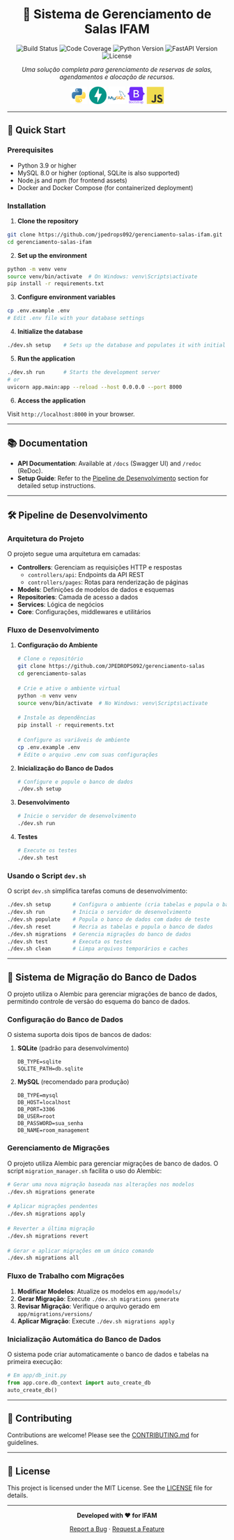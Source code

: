 <div align="center">

# 🏫 Sistema de Gerenciamento de Salas IFAM

![Build Status](https://img.shields.io/badge/build-passing-brightgreen)
![Code Coverage](https://img.shields.io/badge/coverage-95%25-brightgreen)
![Python Version](https://img.shields.io/badge/python-3.9%2B-blue)
![FastAPI Version](https://img.shields.io/badge/fastapi-0.95%2B-teal)
![License](https://img.shields.io/badge/license-MIT-green)

*Uma solução completa para gerenciamento de reservas de salas, agendamentos e alocação de recursos.*

<p align="center">
  <img src="https://raw.githubusercontent.com/devicons/devicon/master/icons/python/python-original.svg" alt="python" width="40" height="40"/>
  <img src="https://raw.githubusercontent.com/devicons/devicon/master/icons/fastapi/fastapi-original.svg" alt="fastapi" width="40" height="40"/>
  <img src="https://raw.githubusercontent.com/devicons/devicon/master/icons/mysql/mysql-original-wordmark.svg" alt="mysql" width="40" height="40"/>
  <img src="https://raw.githubusercontent.com/devicons/devicon/master/icons/bootstrap/bootstrap-plain-wordmark.svg" alt="bootstrap" width="40" height="40"/>
  <img src="https://raw.githubusercontent.com/devicons/devicon/master/icons/javascript/javascript-original.svg" alt="javascript" width="40" height="40"/>
</p>

</div>

---

## 🚀 Quick Start

### Prerequisites

- Python 3.9 or higher
- MySQL 8.0 or higher (optional, SQLite is also supported)
- Node.js and npm (for frontend assets)
- Docker and Docker Compose (for containerized deployment)

### Installation

1. **Clone the repository**

```bash
git clone https://github.com/jpedrops092/gerenciamento-salas-ifam.git
cd gerenciamento-salas-ifam
```

2. **Set up the environment**

```bash
python -m venv venv
source venv/bin/activate  # On Windows: venv\Scripts\activate
pip install -r requirements.txt
```

3. **Configure environment variables**

```bash
cp .env.example .env
# Edit .env file with your database settings
```

4. **Initialize the database**

```bash
./dev.sh setup    # Sets up the database and populates it with initial data
```

5. **Run the application**

```bash
./dev.sh run      # Starts the development server
# or
uvicorn app.main:app --reload --host 0.0.0.0 --port 8000
```

6. **Access the application**

Visit `http://localhost:8000` in your browser.

---

## 📚 Documentation

- **API Documentation**: Available at `/docs` (Swagger UI) and `/redoc` (ReDoc).
- **Setup Guide**: Refer to the [Pipeline de Desenvolvimento](#pipeline-de-desenvolvimento) section for detailed setup instructions.

---

## 🛠️ Pipeline de Desenvolvimento

### Arquitetura do Projeto

O projeto segue uma arquitetura em camadas:

- **Controllers**: Gerenciam as requisições HTTP e respostas
  - `controllers/api`: Endpoints da API REST
  - `controllers/pages`: Rotas para renderização de páginas
- **Models**: Definições de modelos de dados e esquemas
- **Repositories**: Camada de acesso a dados
- **Services**: Lógica de negócios
- **Core**: Configurações, middlewares e utilitários

### Fluxo de Desenvolvimento

1. **Configuração do Ambiente**

   ```bash
   # Clone o repositório
   git clone https://github.com/JPEDROPS092/gerenciamento-salas
   cd gerenciamento-salas

   # Crie e ative o ambiente virtual
   python -m venv venv
   source venv/bin/activate  # No Windows: venv\Scripts\activate

   # Instale as dependências
   pip install -r requirements.txt

   # Configure as variáveis de ambiente
   cp .env.example .env
   # Edite o arquivo .env com suas configurações
   ```
2. **Inicialização do Banco de Dados**

   ```bash
   # Configure e popule o banco de dados
   ./dev.sh setup
   ```
3. **Desenvolvimento**

   ```bash
   # Inicie o servidor de desenvolvimento
   ./dev.sh run
   ```
4. **Testes**

   ```bash
   # Execute os testes
   ./dev.sh test
   ```

### Usando o Script `dev.sh`

O script `dev.sh` simplifica tarefas comuns de desenvolvimento:

```bash
./dev.sh setup       # Configura o ambiente (cria tabelas e popula o banco)
./dev.sh run         # Inicia o servidor de desenvolvimento
./dev.sh populate    # Popula o banco de dados com dados de teste
./dev.sh reset       # Recria as tabelas e popula o banco de dados
./dev.sh migrations  # Gerencia migrações do banco de dados
./dev.sh test        # Executa os testes
./dev.sh clean       # Limpa arquivos temporários e caches
```

---

## 📂 Sistema de Migração do Banco de Dados

O projeto utiliza o Alembic para gerenciar migrações de banco de dados, permitindo controle de versão do esquema do banco de dados.

### Configuração do Banco de Dados

O sistema suporta dois tipos de bancos de dados:

1. **SQLite** (padrão para desenvolvimento)

   ```env
   DB_TYPE=sqlite
   SQLITE_PATH=db.sqlite
   ```
2. **MySQL** (recomendado para produção)

   ```env
   DB_TYPE=mysql
   DB_HOST=localhost
   DB_PORT=3306
   DB_USER=root
   DB_PASSWORD=sua_senha
   DB_NAME=room_management
   ```

### Gerenciamento de Migrações

O projeto utiliza Alembic para gerenciar migrações de banco de dados. O script `migration_manager.sh` facilita o uso do Alembic:

```bash
# Gerar uma nova migração baseada nas alterações nos modelos
./dev.sh migrations generate

# Aplicar migrações pendentes
./dev.sh migrations apply

# Reverter a última migração
./dev.sh migrations revert

# Gerar e aplicar migrações em um único comando
./dev.sh migrations all
```

### Fluxo de Trabalho com Migrações

1. **Modificar Modelos**: Atualize os modelos em `app/models/`
2. **Gerar Migração**: Execute `./dev.sh migrations generate`
3. **Revisar Migração**: Verifique o arquivo gerado em `app/migrations/versions/`
4. **Aplicar Migração**: Execute `./dev.sh migrations apply`

### Inicialização Automática do Banco de Dados

O sistema pode criar automaticamente o banco de dados e tabelas na primeira execução:

```python
# Em app/db_init.py
from app.core.db_context import auto_create_db
auto_create_db()
```

---

## 🤝 Contributing

Contributions are welcome! Please see the [CONTRIBUTING.md](CONTRIBUTING.md) for guidelines.

---

## 📜 License

This project is licensed under the MIT License. See the [LICENSE](LICENSE) file for details.

---

<div align="center">

**Developed with ❤️ for IFAM**

[Report a Bug](https://github.com/seuusuario/gerenciamento-salas-ifam/issues) · [Request a Feature](https://github.com/seuusuario/gerenciamento-salas-ifam/issues)

</div>
